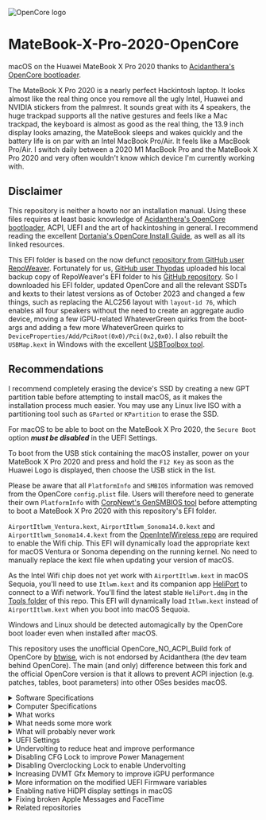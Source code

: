 ![OpenCore logo](https://github.com/acidanthera/OpenCorePkg/raw/master/Docs/Logos/OpenCore_with_text_Small.png)

# MateBook-X-Pro-2020-OpenCore
macOS on the Huawei MateBook X Pro 2020 thanks to [Acidanthera's OpenCore bootloader](https://github.com/acidanthera/OpenCorePkg).

The MateBook X Pro 2020 is a nearly perfect Hackintosh laptop. It looks almost like the real thing once you remove all the ugly Intel, Huawei and NVIDIA stickers from the palmrest. It sounds great with its 4 speakers, the huge trackpad supports all the native gestures and feels like a Mac trackpad, the keyboard is almost as good as the real thing, the 13.9 inch display looks amazing, the MateBook sleeps and wakes quickly and the battery life is on par with an Intel MacBook Pro/Air. It feels like a MacBook Pro/Air. I switch daily between a 2020 M1 MacBook Pro and the MateBook X Pro 2020 and very often wouldn't know which device I'm currently working with.

## Disclaimer
This repository is neither a howto nor an installation manual. Using these files requires at least basic knowledge of [Acidanthera's OpenCore bootloader](https://github.com/acidanthera/OpenCorePkg), ACPI, UEFI and the art of hackintoshing in general. I recommend reading the excellent [Dortania's OpenCore Install Guide](https://dortania.github.io/OpenCore-Install-Guide), as well as all its linked resources.

This EFI folder is based on the now defunct [repository from GitHub user RepoWeaver](https://github.com/RepoWeaver/MateBook-X-Pro-2020-OpenCore). Fortunately for us, [GitHub user Thyodas](https://github.com/Thyodas) uploaded his local backup copy of RepoWeaver's EFI folder to his [GitHub repository](https://github.com/Thyodas/MateBook-X-Pro-2020-OpenCore). 
So I downloaded his EFI folder, updated OpenCore and all the relevant SSDTs and kexts to their latest versions as of October 2023 and changed a few things, such as replacing the ALC256 layout with `layout-id 76`, which enables all four speakers without the need to create an aggregate audio device, moving a few iGPU-related WhateverGreen quirks from the boot-args and adding a few more WhateverGreen quirks to `DeviceProperties/Add/PciRoot(0x0)/Pci(0x2,0x0)`. I also rebuilt the `USBMap.kext` in Windows with the excellent [USBToolbox tool](https://github.com/USBToolBox/tool).

## Recommendations
I recommend completely erasing the device's SSD by creating a new GPT partition table before attempting to install macOS, as it makes the installation process much easier. You may use any Linux live ISO with a partitioning tool such as `GParted` or `KPartition` to erase the SSD.

For macOS to be able to boot on the MateBook X Pro 2020, the `Secure Boot` option  _**must be disabled**_ in the UEFI Settings.

To boot from the USB stick containing the macOS installer, power on your MateBook X Pro 2020 and press and hold the `F12 Key` as soon as the Huawei Logo is displayed, then choose the USB stick in the list.

Please be aware that all `PlatformInfo` and `SMBIOS` information was removed from the OpenCore `config.plist` file. Users will therefore need to generate their own `PlatformInfo` with [CorpNewt's GenSMBIOS tool](https://github.com/corpnewt/GenSMBIOS) before attempting to boot a MateBook X Pro 2020 with this repository's EFI folder.

`AirportItlwm_Ventura.kext`, `AirportItlwm_Sonoma14.0.kext` and `AirportItlwm_Sonoma14.4.kext` from the [OpenIntelWireless repo](https://github.com/OpenIntelWireless/itlwm) are required to enable the Wifi chip. This EFI will dynamically load the appropriate kext for macOS Ventura or Sonoma depending on the running kernel. No need to manually replace the kext file when updating your version of macOS. 

As the Intel Wifi chip does not yet work with `AirportItlwm.kext` in macOS Sequoia, you'll need to use `Itlwm.kext` and its companion app [HeliPort](https://github.com/OpenIntelWireless/HeliPort/releases) to connect to a Wifi network. You'll find the latest stable `HeliPort.dmg` in the [Tools folder](https://github.com/jlempen/MateBook-X-Pro-2020-OpenCore/blob/main/Tools/HeliPort_v1.5.dmg) of this repo. This EFI will dynamically load `Itlwm.kext` instead of `AirportItlwm.kext` when you boot into macOS Sequoia.

Windows and Linux should be detected automagically by the OpenCore boot loader even when installed after macOS.

This repository uses the unofficial OpenCore_NO_ACPI_Build fork of OpenCore by [btwise](https://gitee.com/btwise/OpenCore_NO_ACPI), wich is not endorsed by Acidanthera (the dev team behind OpenCore). The main (and only) difference between this fork and the official OpenCore version is that it allows to prevent ACPI injection (e.g. patches, tables, boot parameters) into other OSes besides macOS.

<details>
  <summary>Software Specifications</summary>
  
## Software Specifications
| Software         | Version                            |
| ---------------- | ---------------------------------- |
| Target OS        | Apple macOS 15 Sequoia, 14 Sonoma and 13 Ventura |
| OpenCore         | [MOD-OC v1.0.3](https://github.com/wjz304/OpenCore_NO_ACPI_Build/releases/download/1.0.3_1fc0c1c/OpenCore-Mod-1.0.3-RELEASE.zip) |
| SMBIOS           | MacBookPro16,2 |
| UEFI Firmware    | v1.26 |
| SSD format       | APFS file system, GPT partition table |
</details>

<details>
  <summary>Computer Specifications</summary>
  
## Computer Specifications
| Device           | Hardware                           |
| ---------------- | ---------------------------------- |
| CPU              | Intel Core i7-10510U (1.8 - 4.9 GHz, Comet Lake) |
| iGPU             | Intel UHD Graphics 620 |
| dGPU             | NVIDIA GeForce MX250 |
| Audio            | Realtek ALC 256 |
| RAM              | 2x8 GB LPDDR3 2133 MHz |
| Wifi + Bluetooth | Wifi 5 AC9560, Bluetooth 5.0 |
| Storage          | Samsung PM981 NVMe PCIe 1 TB SSD (unsupported), replaced with a Western Digital SN850 NVMe PCIe 1 TB SSD |
| USB Type-C | Supports Power Delivery and DisplayPort |
| USB-A 3.0| |
| Camera | 1 MPix recessed camera VID 0x05c8 PID 0x03c0 |
| Keyboard / Trackpad | |
| Display | 13.90 inch 3:2, 3000 x 2000 LTPS 260 PPI, 10-Point Capacitive |
| Battery | 56 Wh |
| Accelerometers, gyroscopes, ambient light sensors | |
</details>

<details>
  <summary>What works</summary>
  
## What works
- [x] CPU power management (`CPUFriend.kext` with `CPUFriendDataProvider.kext`)
- [x] CPU SpeedStep (`CPUFriend.kext` with `CPUFriendDataProvider.kext`)
- [x] iGPU with full acceleration (`WhateverGreen.kext`, `AAPL,ig-platform-id 0400A53E`, `device-id A53E0000`)
- [x] SSD drive (`NVMeFix.kext`)
- [x] Sleep/hibernate and wake
- [x] Rear left USB-C port with hotplug (`USBMap.kext`)
- [x] Front left USB-C port with hotplug for USB 1.1 and USB 2.0 devices only (`USBMap.kext`)
- [x] Right USB 3.0 port with hotplug (`USBMap.kext`)
- [x] WLAN (`AirportItlwm.kext`)
- [x] Bluetooth (`IntelBluetoothFirmware.kext` with `IntelBTPatcher.kext` and `BlueToolFixup.kext`)
- [x] Nose-Camera VID 0x05c8 PID 0x03c0 (don't forget to pop it up :-)
- [x] Internal quad speakers, microphone and Combojack (`AppleALC.kext`, `alcid=76`)
- [x] Keyboard with working brightness, volume and mute keys (`VoodooPS2.kext`)
- [x] Trackpad with native multi-touch gestures (`VoodooI2C.kext` with `VoodooI2CHID.kext`)
- [x] Touchscreen (`VoodooI2C.kext` with `VoodooI2CHID.kext`) (disabled for now)
- [x] Battery percentage and cycle count (`VirtualSMC.kext` with `SMCBatteryManager.kext`)
- [x] USB Type-C Power Delivery
</details>

<details>
  <summary>What needs some more work</summary>
  
## What needs some more work
- [ ] Thunderbolt
- [ ] Front left USB-C port hotplug with USB 3.x devices (depends on Thunderbolt). Using a USB-C hub on this port causes a kernel panic and restart after unplugging the hub. Using the port for power delivery seems to work fine, though.
- [ ] Accelerometers, gyroscope
- [ ] Ambient light sensor
</details>

<details>
  <summary>What will probably never work</summary>
  
## What will probably never work
- [ ] NVIDIA GeForce MX250 dGPU (disabled with an SSDT)
- [ ] Fingerprint sensor (disabled in the UEFI BIOS)
</details>

<details>
  <summary>UEFI Settings</summary>
  
## UEFI Settings
To enter the UEFI Settings, power on your MateBook X Pro 2020 and press and hold the `F2 Key` as soon as the Huawei Logo is displayed on the screen.

The `Secure Boot` setting ***must be disabled to boot macOS***.

All other settings may remain on their default values and won't prevent macOS from booting, but keep in mind that every disabled device saves power and increases the battery runtime. For example, as the fingerprint reader won't work in macOS, disabling the device in the UEFI Settings is recommended unless you plan on using another operating system on the device as well. 
</details>

<details>
  <summary>Undervolting to reduce heat and improve performance</summary>
  
## Undervolting to reduce heat and improve performance
The `VoltageShift.kext` undervolting tool is already included and enabled in this repository's `Kexts` folder. To be able to launch the `voltageshift` command line tool from anywhere, copy [VoltageShift from the Tools folder](https://github.com/jlempen/MateBook-X-Pro-2020-OpenCore/blob/main/Tools/VoltageShift-EFI.zip) to your `/usr/local/bin` folder by entering `sudo cp voltageshift /usr/local/bin/` in the macOS terminal after navigating to the folder where you downloaded and unzipped the `voltageshift` executable file.

Please refer to the instructions found in the [VoltageShift repository](https://github.com/sicreative/VoltageShift), as well as to the excellent howto found in [zearp's repository](https://github.com/zearp/Nucintosh#undervolting).

Once you have found an undervolting configuration that works well on your device, make it permanent by entering the following command in the terminal after navigating to the folder where you downloaded and unzipped the `VoltageShift-EFI.zip` file:
> sudo ./voltageshift buildlaunchd -120 -50 -80 0 0 0 1 28 18 0.002 60

The above undervolting values are only an example and shouldn't be used on your system.
</details>

<details>
  <summary>Disabling CFG Lock to improve Power Management</summary>
  
## Disabling CFG Lock to improve Power Management
1. Boot into OpenCore
2. Press Space to see the list of tools
3. Select `Disable CFG Lock`
4. Press enter
5. Restart

To verify this worked, press Space and select the `Check CFG Lock State` tool -- if it was successful, you'll see:

> This firmware has UNLOCKED MSR 0xE2 register!

Finally, edit `config.plist` and set `Kernel -> Quirks -> AppleCpuPmCfgLock` and `Kernel -> Quirks -> AppleXcpmCfgLock` to `false` and reboot.
</details>

<details>
  <summary>Disabling Overclocking Lock to enable Undervolting</summary>
  
## Disabling Overclocking Lock to enable Undervolting
1. Boot into OpenCore
2. Press Space to see the list of tools
3. Select `Disable Overclocking Lock`
4. Press enter
5. Restart
</details>

<details>
  <summary>Increasing DVMT Gfx Memory to improve iGPU performance</summary>
  
## Increasing DVMT Gfx Memory to improve iGPU performance
1. Boot into OpenCore
2. Press Space to see the list of tools
3. Select `Set DVMT to 64M`
4. Press enter
5. Then select `Set Total GFX Mem to MAX`
6. Press enter
7. Restart

Finally, edit `config.plist` and delete or comment out `framebuffer-fbmem` and `framebuffer-stolenmem` in `Device Properties -> Add -> PciRoot(0x0)/Pci(0x2,0x0)` and restart.
</details>

<details>
  <summary>More information on the modified UEFI Firmware variables</summary>
  
## More information on the modified UEFI Firmware variables 
| VarName | VarOffset | VarStore | From | To |
| ---------------- | -- | -- | --------- | --------- |
| CFG Lock | 0x3E | 0x3 (CpuSetup) | 0x1 (Enabled) | 0x0 (Disabled) |
| Overclocking Lock | 0xDA | 0x3 (CpuSetup) | 0x1 (Enabled) | 0x0 (Disabled) |
| VT-d | 0x10B | 0x2 (SaSetup) | 0x1 (Enabled) | 0x0 (Disabled) |
| DVMT Pre-Allocated | 0x107 | 0x2 (SaSetup) | 0x1 (32M) | 0x2 (64M) |
| DVMT Total Gfx Mem | 0x108 | 0x2 (SaSetup) | 0x2 (256M) | 0x3 (MAX) |

To revert all changes made to the UEFI Firmware variables to their default values, enable the corresponding entries in the `config.plist` file under `Misc` -> `Tools`, restart to the OpenCore menu, press space to see the list of tools and revert the changes by launching the option you wish to revert to its default value:
- `Enable CFG Lock`
- `Enable Overclocking Lock`
- `Set DVMT to default (32M)`
- `Set Total GFX Mem to default (256M)`

Repeat for every UEFI variable you wish to revert to its default value.

***Please be aware that you need to revert any changes made to your `config.plist` file before reverting the UEFI variables to their default values, or macOS won't boot anymore!***
</details>

<details>
  <summary>Enabling native HiDPI display settings in macOS</summary>
  
## Enabling native HiDPI display settings in macOS
On the installed macOS system, the default display resolution is already "Retina", as the native 3000x2000 resolution is scaled down to 1500x1000. To enable a few more native HiDPI settings in the Display Preferences of macOS, download and run the [one-key-hidpi](https://github.com/jlempen/one-key-hidpi) script and select the option `(6) 3000x2000 Display`.
I also recommend downloading and installing [BetterDisplay](https://github.com/waydabber/BetterDisplay) to change and manage the display resolutions on the MateBook X Pro 2020.
</details>

<details>
  <summary>Fixing broken Apple Messages and FaceTime</summary>
  
## Fixing broken Apple Messages and FaceTime
To fix issues with Apple Messages and FaceTime related to the [Intel Wireless driver](https://github.com/OpenIntelWireless/itlwm) on macOS Sonoma and Sequoia, disable all `AirportItlwm-***.kext` entries under `Kernel -> Add` in your `config.plist` file and use the [itlwm_v2.3.0_stable.kext.zip](https://github.com/OpenIntelWireless/itlwm/releases/download/v2.3.0/itlwm_v2.3.0_stable.kext.zip) and its companion app [HeliPort](https://github.com/OpenIntelWireless/HeliPort/releases/download/v1.5.0/HeliPort.dmg) instead.
The latest version 2.3.0 of itlwm.kext is already included in the Kext folder and `config.plist` file.
</details>

<details>
  <summary>Related repositories</summary>
  
## Related repositories
* https://github.com/RepoWeaver/MateBook-X-Pro-2020-OpenCore
* https://github.com/Thyodas/MateBook-X-Pro-2020-OpenCore
* https://github.com/Chilluminati91/Huawei-Matebook-X-Pro-2020-Hackintosh
* https://github.com/mrjohndoe01/Huawei-Matebook-X-Pro-Hackintosh
* https://github.com/ske1996/matebook-x-2020-Hackintosh-OpenCore
* https://github.com/tmbt78/Huawei-Matebook-X-2020-Hackintosh
</details>
